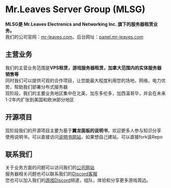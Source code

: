 # Mr.Leaves Server Group (MLSG)
**MLSG是 Mr.Leaves Electronics and Networking Inc. 旗下的服务器租赁业务。**  
我们的公司官网：[mr-leaves.com](https://mr-leaves.com/)，后台网址：[panel.mr-leaves.com](https://panel.mr-leaves.com/)

## 主营业务
我们的主营业务范围是**VPS租赁，游戏服务器租赁，加拿大范围内的实体服务器销售等**  
同时我们可以提供可观的合作项目，让您能最大程度利用您的场地，网络，电力优势，帮助我们部署分布式服务器  
现阶段，我们的主要业务地区集中在北美，加东多伦多，加西温哥华，并会在未来1-2年内扩张到美国和欧洲部分地区  

## 开源项目
现阶段我们的开源项目主要为基于**翼龙面板的说明书**，欢迎更多人参与知识分享  
使用说明书，可以直接访问[说明书网站](https://manual.mr-leaves.com/)，如果想自己建站，可以直接fork该Repo

## 联系我们
关于业务方面的问题可以访问我们的[公司网站](https://mr-leaves.com/)  
服务器相关问题也可以联系我们的[Discord客服](https://discord.gg/jYHzsy4hAB)  
您也可以加入我们的[游戏Discord](https://discord.gg/xeSWhGqtU6)频道，组队，体验和分享更多游戏周边。

<!--

**Here are some ideas to get you started:**

🙋‍♀️ A short introduction - what is your organization all about?
🌈 Contribution guidelines - how can the community get involved?
👩‍💻 Useful resources - where can the community find your docs? Is there anything else the community should know?
🍿 Fun facts - what does your team eat for breakfast?
🧙 Remember, you can do mighty things with the power of [Markdown](https://docs.github.com/github/writing-on-github/getting-started-with-writing-and-formatting-on-github/basic-writing-and-formatting-syntax)
-->

